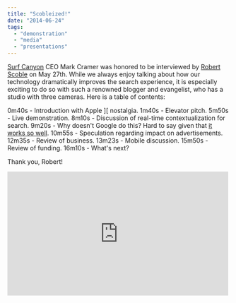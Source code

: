 ```yaml
---
title: "Scobleized!"
date: "2014-06-24"
tags: 
  - "demonstration"
  - "media"
  - "presentations"
---
```


[Surf Canyon](http://www.surfcanyon.com "Surf Canyon") CEO Mark Cramer was honored to be interviewed by [Robert Scoble](https://www.facebook.com/RobertScoble "Robert Scoble on Facebook") on May 27th. While we always enjoy talking about how our technology dramatically improves the search experience, it is especially exciting to do so with such a renowned blogger and evangelist, who has a studio with three cameras. Here is a table of contents:

0m40s - Introduction with Apple \]\[ nostalgia. 1m40s - Elevator pitch. 5m50s - Live demonstration. 8m10s - Discussion of real-time contextualization for search. 9m20s - Why doesn't Google do this? Hard to say given that [it works so well](http://blog.surfcanyon.com/2008/12/01/evaluating-surf-canyon%E2%80%99s-technology-part-2/ "Evaluating Surf Canyon's Technology"). 10m55s - Speculation regarding impact on advertisements. 12m35s - Review of business. 13m23s - Mobile discussion. 15m50s - Review of funding. 16m10s - What's next?

Thank you, Robert!

<iframe width="500" height="281" src="https://www.youtube.com/embed/wT-7L1hJ7cE?rel=0" frameborder="0" allowfullscreen></iframe>
